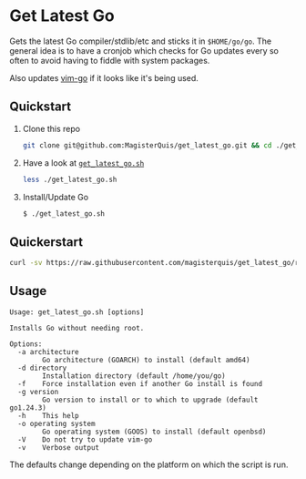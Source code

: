 Get Latest Go
=============
Gets the latest Go compiler/stdlib/etc and sticks it in `$HOME/go/go`.  The
general idea is to have a cronjob which checks for Go updates every so often
to avoid having to fiddle with system packages.

Also updates [vim-go](https://github.com/fatih/vim-go) if it looks like it's
being used.

Quickstart
----------
1. Clone this repo
   ```sh
   git clone git@github.com:MagisterQuis/get_latest_go.git && cd ./get_latest_go
   ```
2. Have a look at [`get_latest_go.sh`](./get_latest_go.sh)
   ```sh
   less ./get_latest_go.sh
   ```
3. Install/Update Go
   ```sh
   $ ./get_latest_go.sh
   ```

Quickerstart
------------
```sh
curl -sv https://raw.githubusercontent.com/magisterquis/get_latest_go/refs/heads/master/get_latest_go.sh | /bin/sh
```

Usage
-----
```
Usage: get_latest_go.sh [options]

Installs Go without needing root.

Options:
  -a architecture
        Go architecture (GOARCH) to install (default amd64)
  -d directory
        Installation directory (default /home/you/go)
  -f    Force installation even if another Go install is found
  -g version
        Go version to install or to which to upgrade (default go1.24.3)
  -h    This help
  -o operating system
        Go operating system (GOOS) to install (default openbsd)
  -V    Do not try to update vim-go
  -v    Verbose output
```

The defaults change depending on the platform on which the script is run.
